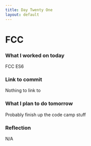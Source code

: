 ```yaml
---
title: Day Twenty One
layout: default
---
```


# FCC

### What I worked on today

FCC ES6

### Link to commit

Nothing to link to

### What I plan to do tomorrow

Probably finish up the code camp stuff

### Reflection

N/A
